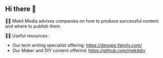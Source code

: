 ## Hi there 👋


🙋‍♀️ Mekit Media advises companies on how to produce successful content and where to publish them.

👩‍💻 Useful resources:
* Our tech writing specialist offering:  https://devops-family.com/
* Our Maker and DIY content offerind: https://github.com/mekitdiy


<!--

**Here are some ideas to get you started:**

🙋‍♀️ A short introduction - what is your organization all about?
🌈 Contribution guidelines - how can the community get involved?
👩‍💻 Useful resources - where can the community find your docs? Is there anything else the community should know?
🍿 Fun facts - what does your team eat for breakfast?
🧙 Remember, you can do mighty things with the power of [Markdown](https://docs.github.com/github/writing-on-github/getting-started-with-writing-and-formatting-on-github/basic-writing-and-formatting-syntax)
-->
